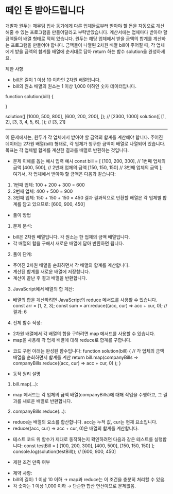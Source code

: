 # 떼인 돈 받아드립니다

개발자 원두는 재무팀 입사 동기에게 다른 업체들로부터 받아야 할 돈을 자동으로 계산해줄 수 있는 프로그램을 만들어달라고 부탁받았습니다.
계산서에는 업체마다 받아야 할 금액들이 배열 형태로 적혀 있습니다.
원두는 해당 업체에서 받을 금액의 합계를 계산하는 프로그램을 만들어야 합니다.
금액들이 나열된 2차원 배열 bill이 주어질 때,
각 업체에게 받을 금액의 합계를 배열에 순서대로 담아 return 하는 함수 solution을 완성하세요.

제한 사항
- bill은 길이 1 이상 10 이하인 2차원 배열입니다.
- bill의 원소 배열의 원소는 1 이상 1,000 이하인 숫자 데이터입니다.

function solution(bill) {

}

solution([
  [1000, 500, 800],
  [600, 200, 200],
]); 
// [2300, 1000]
solution([
  [1, 2],
  [3, 3, 4, 5, 6],
]); 
// [3, 21]

-----------------------------------------------------------------------------------------

이 문제에서는, 원두가 각 업체에서 받아야 할 금액의 합계를 계산해야 합니다. 주어진 데이터는 2차원 배열(bill) 형태로, 각 업체가 청구한 금액이 배열로 나열되어 있습니다. 
목표는 각 업체별 합계를 계산한 결과를 배열로 반환하는 것입니다.

* 문제 이해를 돕는 예시
입력 예시
const bill = [
    [100, 200, 300], // 1번째 업체의 금액
    [400, 500],      // 2번째 업체의 금액
    [150, 150, 150]  // 3번째 업체의 금액
];
여기서, 각 업체에서 받아야 할 금액은 다음과 같습니다:
1. 1번째 업체: 100 + 200 + 300 = 600
2. 2번째 업체: 400 + 500 = 900
3. 3번째 업체: 150 + 150 + 150 = 450
결과
결과적으로 반환할 배열은 각 업체별 합계를 담고 있으므로:
[600, 900, 450]

* 풀이 방법
1. 문제 분석:
- bill은 2차원 배열입니다. 각 원소는 한 업체의 금액 배열입니다.
- 각 배열의 합을 구해서 새로운 배열에 담아 반환하면 됩니다.
2. 풀이 단계:
- 주어진 2차원 배열을 순회하면서 각 배열의 합계를 계산합니다.
- 계산된 합계를 새로운 배열에 저장합니다.
- 계산이 끝난 후 결과 배열을 반환합니다.
3. JavaScript에서 배열의 합 계산:
- 배열의 합을 계산하려면 JavaScript의 reduce 메서드를 사용할 수 있습니다.
const arr = [1, 2, 3];
const sum = arr.reduce((acc, cur) => acc + cur, 0); // 결과: 6
4. 전체 함수 작성:
- 2차원 배열에서 각 배열의 합을 구하려면 map 메서드를 사용할 수 있습니다.
- map을 사용해 각 업체 배열에 대해 reduce로 합계를 구합니다.

* 코드 구현
아래는 완성된 함수입니다:
function solution(bill) {
    // 각 업체의 금액 배열을 순회하면서 합계를 계산
    return bill.map(companyBills => 
        companyBills.reduce((acc, cur) => acc + cur, 0)
    );
}

* 동작 원리 설명
1. bill.map(...):
 - map 메서드는 각 업체의 금액 배열(companyBills)에 대해 작업을 수행하고, 그 결과를 새로운 배열로 반환합니다.
2. companyBills.reduce(...):
 - reduce는 배열의 요소를 합산합니다. acc는 누적 값, cur는 현재 요소입니다.
 - reduce((acc, cur) => acc + cur, 0)은 배열의 합계를 계산합니다.

* 테스트 코드
위 함수가 제대로 동작하는지 확인하려면 다음과 같은 테스트를 실행합니다:
const testBill = [
    [100, 200, 300],
    [400, 500],
    [150, 150, 150]
];
console.log(solution(testBill)); // [600, 900, 450]

* 제한 조건 만족 여부
- 제약 사항:
 - bill의 길이: 1 이상 10 이하 → map과 reduce는 이 조건을 충분히 처리할 수 있음.
 - 각 숫자는 1 이상 1,000 이하 → 단순한 합산 연산이므로 문제없음.